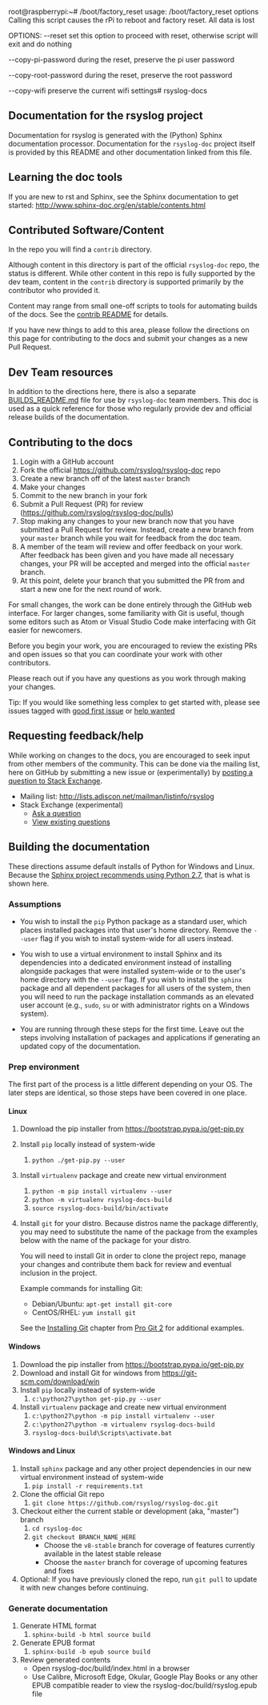 root@raspberrypi:~# /boot/factory_reset
usage: /boot/factory_reset options
Calling this script causes the rPi to reboot and factory reset. All data is lost

OPTIONS:
  --reset                set this option to proceed with reset,
                          otherwise script will exit and do nothing

  --copy-pi-password     during the reset, preserve the pi user password

  --copy-root-password   during the reset, preserve the root password

  --copy-wifi            preserve the current wifi settings# rsyslog-docs

## Documentation for the rsyslog project

Documentation for rsyslog is generated with the (Python) Sphinx documentation
processor. Documentation for the `rsyslog-doc` project itself is provided
by this README and other documentation linked from this file.

## Learning the doc tools

If you are new to rst and Sphinx, see the Sphinx documentation to get started:
http://www.sphinx-doc.org/en/stable/contents.html

## Contributed Software/Content

In the repo you will find a `contrib` directory.

Although content in this directory is part of the official `rsyslog-doc`
repo, the status is different. While other content in this repo is fully
supported by the dev team, content in the `contrib` directory is supported
primarily by the contributor who provided it.

Content may range from small one-off scripts to tools for automating builds
of the docs. See the [contrib README](contrib/README.md) for details.

If you have new things to add to this area, please follow the directions
on this page for contributing to the docs and submit your changes as
a new Pull Request.

## Dev Team resources

In addition to the directions here, there is also a separate
[BUILDS_README.md](BUILDS_README.md) file for use by `rsyslog-doc` team
members. This doc is used as a quick reference for those who regularly
provide dev and official release builds of the documentation.

## Contributing to the docs

1. Login with a GitHub account
1. Fork the official https://github.com/rsyslog/rsyslog-doc repo
1. Create a new branch off of the latest `master` branch
1. Make your changes
1. Commit to the new branch in your fork
1. Submit a Pull Request (PR) for review
   (https://github.com/rsyslog/rsyslog-doc/pulls)
1. Stop making any changes to your new branch now that you have submitted a
   Pull Request for review. Instead, create a new branch from your `master`
   branch while you wait for feedback from the doc team.
1. A member of the team will review and offer feedback on your work. After
   feedback has been given and you have made all necessary changes, your
   PR will be accepted and merged into the official `master` branch.
1. At this point, delete your branch that you submitted the PR from and start
   a new one for the next round of work.

For small changes, the work can be done entirely through the GitHub web
interface. For larger changes, some familiarity with Git is useful, though
some editors such as Atom or Visual Studio Code make interfacing with Git
easier for newcomers.

Before you begin your work, you are encouraged to review the existing PRs and
open issues so that you can coordinate your work with other contributors.

Please reach out if you have any questions as you work through making your
changes.

Tip: If you would like something less complex to get started with, please see
issues tagged with
[good first issue](https://github.com/rsyslog/rsyslog-doc/labels/good%20first%20issue)
or [help wanted](https://github.com/rsyslog/rsyslog-doc/labels/help%20wanted)

## Requesting feedback/help

While working on changes to the docs, you are encouraged to seek input from
other members of the community. This can be done via the mailing list, here
on GitHub by submitting a new issue or (experimentally) by [posting a question
to Stack Exchange](https://serverfault.com/questions/ask?tags=rsyslog).

- Mailing list: http://lists.adiscon.net/mailman/listinfo/rsyslog
- Stack Exchange (experimental)
    - [Ask a question](https://serverfault.com/questions/ask?tags=rsyslog)
    - [View existing questions](https://stackexchange.com/filters/327462/rsyslog)

## Building the documentation

These directions assume default installs of Python for Windows and Linux.
Because the [Sphinx project recommends using Python 2.7](http://www.sphinx-doc.org/en/stable/install.html),
that is what is shown here.

### Assumptions

- You wish to install the `pip` Python package as a standard user, which places
  installed packages into that user's home directory. Remove the `--user`
  flag if you wish to install system-wide for all users instead.

- You wish to use a virtual environment to install Sphinx and its dependencies
  into a dedicated environment instead of installing alongside packages that
  were installed system-wide or to the user's home directory with the `--user`
  flag. If you wish to install the `sphinx` package and all dependent packages
  for all users of the system, then you will need to run the package
  installation commands as an elevated user account (e.g., `sudo`, `su` or
  with administrator rights on a Windows system).

- You are running through these steps for the first time. Leave out the steps
  involving installation of packages and applications if generating an updated
  copy of the documentation.

### Prep environment

The first part of the process is a little different depending on your OS. The
later steps are identical, so those steps have been covered in one place.

#### Linux

1. Download the pip installer from https://bootstrap.pypa.io/get-pip.py
1. Install `pip` locally instead of system-wide
    1. `python ./get-pip.py --user`
1. Install `virtualenv` package and create new virtual environment
    1. `python -m pip install virtualenv --user`
    1. `python -m virtualenv rsyslog-docs-build`
    1. `source rsyslog-docs-build/bin/activate`
1. Install `git` for your distro. Because distros name the package differently,
   you may need to substitute the name of the package from the examples
   below with the name of the package for your distro.

   You will need to install Git in order to clone the project repo, manage
   your changes and contribute them back for review and eventual inclusion
   in the project.

   Example commands for installing Git:

     - Debian/Ubuntu: `apt-get install git-core`
     - CentOS/RHEL: `yum install git`

   See the
   [Installing Git](https://git-scm.com/book/en/v2/Getting-Started-Installing-Git)
   chapter from [Pro Git 2](https://git-scm.com/book/) for additional examples.

#### Windows

1. Download the pip installer from https://bootstrap.pypa.io/get-pip.py
1. Download and install Git for windows from https://git-scm.com/download/win
1. Install `pip` locally instead of system-wide
    1. `c:\python27\python get-pip.py --user`
1. Install `virtualenv` package and create new virtual environment
    1. `c:\python27\python -m pip install virtualenv --user`
    1. `c:\python27\python -m virtualenv rsyslog-docs-build`
    1. `rsyslog-docs-build\Scripts\activate.bat`

#### Windows and Linux

1. Install `sphinx` package and any other project dependencies in our
   new virtual environment instead of system-wide
    1. `pip install -r requirements.txt`
1. Clone the official Git repo
    1. `git clone https://github.com/rsyslog/rsyslog-doc.git`
1. Checkout either the current stable or development (aka, "master") branch
    1. `cd rsyslog-doc`
    1. `git checkout BRANCH_NAME_HERE`
        - Choose the `v8-stable` branch for coverage of features currently
          available in the latest stable release
        - Choose the `master` branch for coverage of upcoming features and fixes
1. Optional: If you have previously cloned the repo, run `git pull` to update it
   with new changes before continuing.

### Generate documentation

1. Generate HTML format
    1. `sphinx-build -b html source build`
1. Generate EPUB format
    1. `sphinx-build -b epub source build`
1. Review generated contents
    - Open rsyslog-doc/build/index.html in a browser
    - Use Calibre, Microsoft Edge, Okular, Google Play Books or any other
      EPUB compatible reader to view the rsyslog-doc/build/rsyslog.epub file
